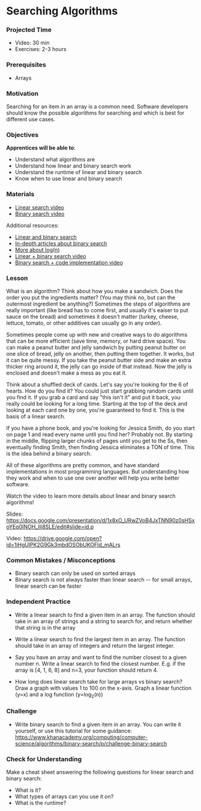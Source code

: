# Searching Algorithms

### Projected Time
- Video: 30 min
- Exercises: 2-3 hours

### Prerequisites
- Arrays

### Motivation
Searching for an item in an array is a common need. Software developers should know the possible algorithms for searching and which is best for different use cases.

### Objectives
**Apprentices will be able to**:
- Understand what algorithms are
- Understand how linear and binary search work
- Understand the runtime of linear and binary search
- Know when to use linear and binary search

### Materials

- [Linear search video](https://www.youtube.com/watch?v=vZWfKBdSgXI)
- [Binary search video](https://www.youtube.com/watch?v=5xlIPT1FRcA)

Additional resources:
- [Linear and binary search](https://medium.com/@connorleech/implement-linear-and-binary-search-algorithms-with-javascript-2149997588f0)
- [In-depth articles about binary search](https://www.khanacademy.org/computing/computer-science/algorithms/binary-search/a/binary-search)
- [More about log(n)](https://hackernoon.com/what-does-the-time-complexity-o-log-n-actually-mean-45f94bb5bfbf)
- [Linear + binary search video](https://www.youtube.com/watch?v=wNVCJj642n4)
- [Binary search + code implementation video](https://www.youtube.com/watch?v=P3YID7liBug)


### Lesson

What is an algorithm? Think about how you make a sandwich. Does the order you put the ingredients matter? (You may think no, but can the outermost ingredient be anything?) Sometimes the steps of algorithms are really important (like bread has to come first, and usually it's eaiser to put sauce on the bread) and sometimes it doesn't matter (turkey, cheese, lettuce, tomato, or other additives can usually go in any order).

Sometimes people come up with new and creative ways to do algorithms that can be more efficient (save time, memory, or hard drive space). You can make a peanut butter and jelly sandwich by putting peanut butter on one slice of bread, jelly on another, then putting them together. It works, but it can be quite messy. If you take the peanut butter side and make an extra thicker ring around it, the jelly can go inside of that instead. Now the jelly is enclosed and doesn't make a mess as you eat it.

Think about a shuffled deck of cards. Let's say you're looking for the 6 of hearts. How do you find it? You could just start grabbing random cards until you find it. If you grab a card and say "this isn't it" and put it back, you really could be looking for a long time. Starting at the top of the deck and looking at each card one by one, you're guaranteed to find it. This is the basis of a linear search.

If you have a phone book, and you're looking for Jessica Smith, do you start on page 1 and read every name until you find her? Probably not. By starting in the middle, flipping larger chunks of pages until you get to the Ss, then eventually finding Smith, then finding Jessica eliminates a TON of time. This is the idea behind a binary search.

All of these algorithms are pretty common, and have standard implementations in most programming languages. But understanding how they work and when to use one over another will help you write better software.

Watch the video to learn more details about linear and binary search algorithms!

Slides: https://docs.google.com/presentation/d/1x8xO_URwZVoB4JxTNN90z0sHSxoYEq0INOH_IIi8SLE/edit#slide=id.p

Video: https://drive.google.com/open?id=1iHgUlPK2G9Gk3mbdOSObUKOFld_mALrs

### Common Mistakes / Misconceptions
- Binary search can only be used on sorted arrays
- Binary search is not always faster than linear search -- for small arrays, linear search can be faster

### Independent Practice

- Write a linear search to find a given item in an array. The function should take in an array of strings and a string to search for, and return whether that string is in the array

- Write a linear search to find the largest item in an array. The function should take in an array of integers and return the largest integer.

- Say you have an array and want to find the number closest to a given number n. Write a linear search to find the closest number.
E.g. if the array is [4, 1, 6, 8] and n=3, your function should return 4.

- How long does linear search take for large arrays vs binary search? Draw a graph with values 1 to 100 on the x-axis. Graph a linear function (y=x) and a log function (y=log<sub>2</sub>(n))

### Challenge

- Write binary search to find a given item in an array. You can write it yourself, or use this tutorial for some guidance: https://www.khanacademy.org/computing/computer-science/algorithms/binary-search/p/challenge-binary-search


### Check for Understanding

Make a cheat sheet answering the following questions for linear search and binary search:
- What is it?
- What types of arrays can you use it on?
- What is the runtime?
